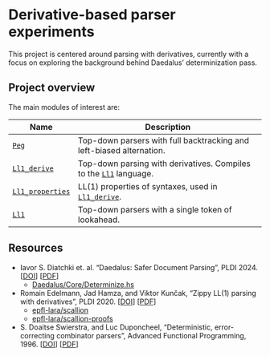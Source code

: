 # Derivative-based parser experiments

This project is centered around parsing with derivatives, currently with a focus
on exploring the background behind Daedalus’ determinization pass.

## Project overview

The main modules of interest are:

| Name | Description |
| ---- | ----------- |
| [`Peg`] | Top-down parsers with full backtracking and left-biased alternation. |
| [`Ll1_derive`] | Top-down parsing with derivatives. Compiles to the [`Ll1`] language. |
| [`Ll1_properties`] | LL(1) properties of syntaxes, used in [`Ll1_derive`]. |
| [`Ll1`] | Top-down parsers with a single token of lookahead. |

[`Peg`]: lib/syntax/ll.ml
[`Ll1_derive`]: lib/syntax/ll1_derive.ml
[`Ll1_properties`]: lib/syntax/ll1_properties.ml
[`Ll1`]: lib/syntax/ll1.ml

## Resources

- Iavor S. Diatchki et. al. “Daedalus: Safer Document Parsing”, PLDI 2024.
  [[DOI](https://doi.org/10.1145/3656410)]
  [[PDF](https://dl.acm.org/doi/pdf/10.1145/3656410)]
  - [Daedalus/Core/Determinize.hs](https://github.com/GaloisInc/daedalus/blob/347ab98b175201e5e41ee5a935fa2a6ed5d89cb2/daedalus-core/src/Daedalus/Core/Determinize.hs)
- Romain Edelmann, Jad Hamza, and Viktor Kunčak, “Zippy LL(1) parsing with derivatives”, PLDI 2020.
  [[DOI](https://doi.org/10.1145/3385412.3385992)]
  [[PDF](https://lara.epfl.ch/~kuncak/papers/EdelmannETAL20ZippyLLParsingDerivatives.pdf)]
  - [epfl-lara/scallion](https://github.com/epfl-lara/scallion)
  - [epfl-lara/scallion-proofs](https://github.com/epfl-lara/scallion-proofs)
- S. Doaitse Swierstra, and Luc Duponcheel, “Deterministic, error-correcting combinator parsers”, Advanced Functional Programming, 1996.
  [[DOI](https://doi.org/10.1007/3-540-61628-4_7)]
  [[PDF](https://www.cs.tufts.edu/~nr/cs257/archive/doaitse-swierstra/LL1.pdf)]
